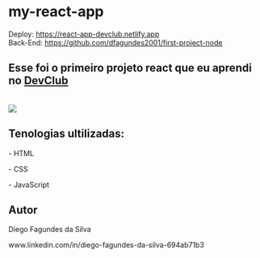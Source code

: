 # my-react-app

Deploy: https://react-app-devclub.netlify.app <br> Back-End: https://github.com/dfagundes2001/first-project-node
<br>
<h2>Esse foi o primeiro projeto react que eu aprendi no <a href="https://rodolfomori.com.br/devclub">DevClub</a></h2>
<br>
<img src=https://github.com/dfagundes2001/my-react-app/blob/master/src/assets/Captura%20de%20tela%202024-09-16%20205959.png/>
<h2>Tenologias ultilizadas:</h2>
<p>- HTML<p>
<p>- CSS</p>
<p>- JavaScript</p>
<h2> Autor </h2>
<p>Diego Fagundes da Silva</p>
www.linkedin.com/in/diego-fagundes-da-silva-694ab71b3
